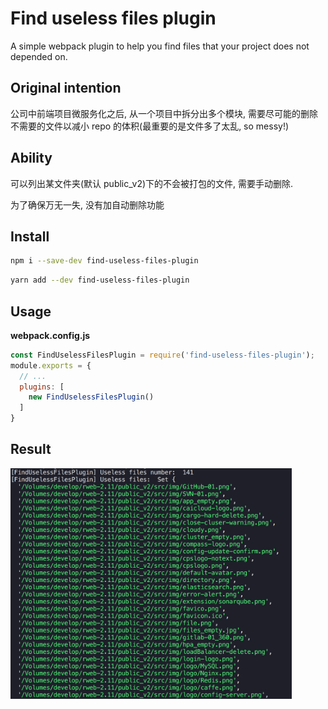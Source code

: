 # Find useless files plugin
A simple webpack plugin to help you find files that your project does not depended on.

## Original intention
公司中前端项目微服务化之后, 从一个项目中拆分出多个模块, 需要尽可能的删除不需要的文件以减小 repo 的体积(最重要的是文件多了太乱, so messy!)

## Ability
可以列出某文件夹(默认 public_v2)下的不会被打包的文件, 需要手动删除.

为了确保万无一失, 没有加自动删除功能

## Install
```bash
npm i --save-dev find-useless-files-plugin
```
```bash
yarn add --dev find-useless-files-plugin
```

## Usage
**webpack.config.js**
```js
const FindUselessFilesPlugin = require('find-useless-files-plugin');
module.exports = {
  // ...
  plugins: [
    new FindUselessFilesPlugin()
  ]
}
```
## Result
<img src="https://raw.githubusercontent.com/zhangyaoFkr/find-useless-files-plugin/master/result.png" width="450" alt="result.png">
